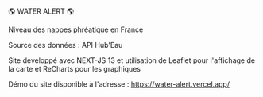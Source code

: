🌎 WATER ALERT 🌎

Niveau des nappes phréatique en France

Source des données : API Hub'Eau

Site developpé avec NEXT-JS 13 et utilisation de Leaflet pour l'affichage de la carte et ReCharts pour les graphiques

Démo du site disponible à l'adresse : https://water-alert.vercel.app/

